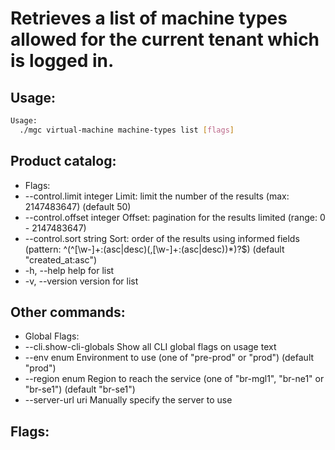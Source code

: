 # Retrieves a list of machine types allowed for the current tenant which is logged in.

## Usage:
```bash
Usage:
  ./mgc virtual-machine machine-types list [flags]
```

## Product catalog:
- Flags:
- --control.limit integer     Limit: limit the number of the results (max: 2147483647) (default 50)
- --control.offset integer    Offset: pagination for the results limited (range: 0 - 2147483647)
- --control.sort string       Sort: order of the results using informed fields (pattern: ^(^[\w-]+:(asc|desc)(,[\w-]+:(asc|desc))*)?$) (default "created_at:asc")
- -h, --help                     help for list
- -v, --version                  version for list

## Other commands:
- Global Flags:
- --cli.show-cli-globals   Show all CLI global flags on usage text
- --env enum               Environment to use (one of "pre-prod" or "prod") (default "prod")
- --region enum            Region to reach the service (one of "br-mgl1", "br-ne1" or "br-se1") (default "br-se1")
- --server-url uri         Manually specify the server to use

## Flags:
```bash

```

